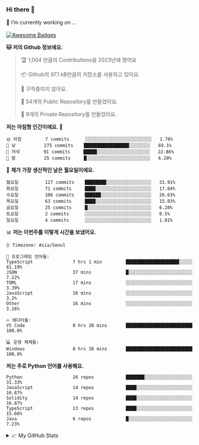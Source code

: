 ### Hi there 👋 
🔭 I’m currently working on ... </br></br>
[![Awesome Badges](https://img.shields.io/badge/Introduce-EN-green.svg)](https://github.com/tlatkdgus1/tlatkdgus1/blob/main/README.md.en)

<!--START_SECTION:waka-->
**🐱 저의 Github 정보에요.** 

> 🏆 1,004 만큼의 Contributions을 2023년에 했어요
 > 
> 📦 Github의 97.1 kB만큼의 저장소를 사용하고 있어요. 
 > 
> 🚫 구직중이지 않아요.
 > 
> 📜 54개의 Public Repository를 만들었어요. 
 > 
> 🔑 9개의 Private Repository를 만들었어요.  

**저는 아침형 인간이에요. 🐤** 

```text
🌞 아침         7 commits      ░░░░░░░░░░░░░░░░░░░░░░░░░   1.76% 
🌆 낮　         275 commits    █████████████████░░░░░░░░   69.1% 
🌃 저녁         91 commits     █████░░░░░░░░░░░░░░░░░░░░   22.86% 
🌙 밤　         25 commits     █░░░░░░░░░░░░░░░░░░░░░░░░   6.28%

```
📅 **제가 가장 생산적인 날은 월요일이에요.** 

```text
월요일          127 commits    ████████░░░░░░░░░░░░░░░░░   31.91% 
화요일          71 commits     ████░░░░░░░░░░░░░░░░░░░░░   17.84% 
수요일          106 commits    ██████░░░░░░░░░░░░░░░░░░░   26.63% 
목요일          63 commits     ████░░░░░░░░░░░░░░░░░░░░░   15.83% 
금요일          25 commits     █░░░░░░░░░░░░░░░░░░░░░░░░   6.28% 
토요일          2 commits      ░░░░░░░░░░░░░░░░░░░░░░░░░   0.5% 
일요일          4 commits      ░░░░░░░░░░░░░░░░░░░░░░░░░   1.01%

```


📊 **저는 이번주를 이렇게 시간을 보냈어요.** 

```text
⌚︎ Timezone: Asia/Seoul

💬 프로그래밍 언어들: 
TypeScript               7 hrs 1 min         ████████████████████░░░░░   81.19% 
JSON                     37 mins             █░░░░░░░░░░░░░░░░░░░░░░░░   7.22% 
TOML                     17 mins             ░░░░░░░░░░░░░░░░░░░░░░░░░   3.39% 
JavaScript               16 mins             ░░░░░░░░░░░░░░░░░░░░░░░░░   3.2% 
Other                    16 mins             ░░░░░░░░░░░░░░░░░░░░░░░░░   3.16%

🔥 에디터들: 
VS Code                  8 hrs 38 mins       █████████████████████████   100.0%

💻 운영 체제들: 
Windows                  8 hrs 38 mins       █████████████████████████   100.0%

```

**저는 주로 Python 언어를 사용해요.** 

```text
Python                   26 repos            ███████░░░░░░░░░░░░░░░░░░   31.33% 
JavaScript               14 repos            ████░░░░░░░░░░░░░░░░░░░░░   16.87% 
Solidity                 14 repos            ████░░░░░░░░░░░░░░░░░░░░░   16.87% 
TypeScript               13 repos            ████░░░░░░░░░░░░░░░░░░░░░   15.66% 
Java                     6 repos             █░░░░░░░░░░░░░░░░░░░░░░░░   7.23%

```



<!--END_SECTION:waka-->

<details>
<summary>📈 My GitHub Stats</summary>
<p align="center"> <img src="https://github-readme-stats.vercel.app/api?username=tlatkdgus1&show_icons=true" alt="tlatkdgus1" />
</details>
